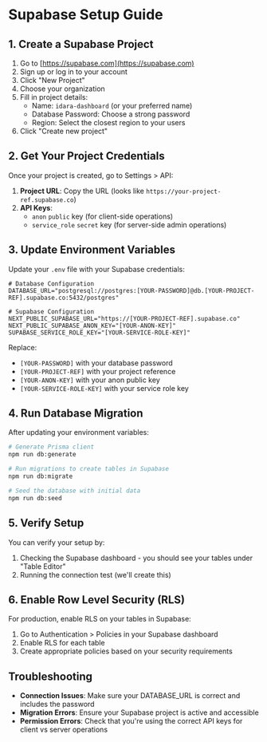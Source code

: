 # Supabase Setup Guide

## 1. Create a Supabase Project

1. Go to [https://supabase.com](https://supabase.com)
2. Sign up or log in to your account
3. Click "New Project"
4. Choose your organization
5. Fill in project details:
   - Name: `idara-dashboard` (or your preferred name)
   - Database Password: Choose a strong password
   - Region: Select the closest region to your users
6. Click "Create new project"

## 2. Get Your Project Credentials

Once your project is created, go to Settings > API:

1. **Project URL**: Copy the URL (looks like `https://your-project-ref.supabase.co`)
2. **API Keys**:
   - `anon` `public` key (for client-side operations)
   - `service_role` `secret` key (for server-side admin operations)

## 3. Update Environment Variables

Update your `.env` file with your Supabase credentials:

```env
# Database Configuration
DATABASE_URL="postgresql://postgres:[YOUR-PASSWORD]@db.[YOUR-PROJECT-REF].supabase.co:5432/postgres"

# Supabase Configuration
NEXT_PUBLIC_SUPABASE_URL="https://[YOUR-PROJECT-REF].supabase.co"
NEXT_PUBLIC_SUPABASE_ANON_KEY="[YOUR-ANON-KEY]"
SUPABASE_SERVICE_ROLE_KEY="[YOUR-SERVICE-ROLE-KEY]"
```

Replace:
- `[YOUR-PASSWORD]` with your database password
- `[YOUR-PROJECT-REF]` with your project reference
- `[YOUR-ANON-KEY]` with your anon public key
- `[YOUR-SERVICE-ROLE-KEY]` with your service role key

## 4. Run Database Migration

After updating your environment variables:

```bash
# Generate Prisma client
npm run db:generate

# Run migrations to create tables in Supabase
npm run db:migrate

# Seed the database with initial data
npm run db:seed
```

## 5. Verify Setup

You can verify your setup by:

1. Checking the Supabase dashboard - you should see your tables under "Table Editor"
2. Running the connection test (we'll create this)

## 6. Enable Row Level Security (RLS)

For production, enable RLS on your tables in Supabase:

1. Go to Authentication > Policies in your Supabase dashboard
2. Enable RLS for each table
3. Create appropriate policies based on your security requirements

## Troubleshooting

- **Connection Issues**: Make sure your DATABASE_URL is correct and includes the password
- **Migration Errors**: Ensure your Supabase project is active and accessible
- **Permission Errors**: Check that you're using the correct API keys for client vs server operations